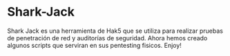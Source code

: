 # Shark-Jack
Shark Jack es una herramienta de Hak5 que se utiliza para realizar pruebas de penetración de red y auditorías de seguridad. Ahora hemos creado algunos scripts que serviran en sus pentesting fisicos. Enjoy!
